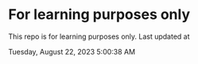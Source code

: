 # For learning purposes only
This repo is for learning purposes only.
Last updated at

Tuesday, August 22, 2023 5:00:38 AM

